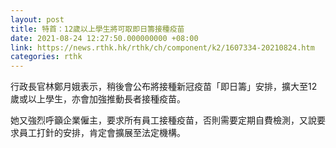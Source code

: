 ```yaml
---
layout: post
title: 特首：12歲以上學生將可取即日籌接種疫苗
date: 2021-08-24 12:27:50.000000000 +08:00
link: https://news.rthk.hk/rthk/ch/component/k2/1607334-20210824.htm
categories: rthk
---
```


行政長官林鄭月娥表示，稍後會公布將接種新冠疫苗「即日籌」安排，擴大至12歲或以上學生，亦會加強推動長者接種疫苗。

她又強烈呼籲企業僱主，要求所有員工接種疫苗，否則需要定期自費檢測，又說要求員工打針的安排，肯定會擴展至法定機構。
